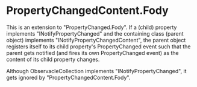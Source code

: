 # PropertyChangedContent.Fody
This is an extension to "PropertyChanged.Fody". 
If a (child) property implements "INotifyPropertyChanged" and the containing class (parent object) implements "INotifyPropertyChangedContent", the parent object registers itself to its child property's PropertyChanged event such that the parent gets notified (and fires its own PropertyChanged event) as the content of its child property changes. 

Although ObservacleCollection implements "INotifyPropertyChanged", it gets ignored by "PropertyChangedContent.Fody". 
